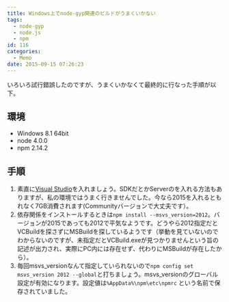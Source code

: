 ```yaml
---
title: Windows上でnode-gyp関連のビルドがうまくいかない
tags:
  - node-gyp
  - node.js
  - npm
id: 116
categories:
  - Memo
date: 2015-09-15 07:26:23
---
```


いろいろ試行錯誤したのですが、うまくいかなくて最終的に行なった手順が以下。

<!--more-->

## 環境

- Windows 8.1 64bit
- node 4.0.0
- npm 2.14.2

## 手順

1.  素直に[Visual Studio](https://www.visualstudio.com/downloads/download-visual-studio-vs)を入れましょう。SDKだとかServerのを入れる方法もありますが、私の環境ではうまく行きませんでした。今なら2015を入れるともれなく7GB消費されます(Communityバージョンで大丈夫です）。
2.  依存関係をインストールするときは`npm install --msvs_version=2012`。バージョンが2015であっても2012で平気なようです。どうやら2012指定だとVCBuildを探さずにMSBuildを探しているようです（挙動を見ていないのでわからないのですが、未指定だとVCBuild.exeが見つかりませんという旨の記述が出力され、実際にPC内には存在せず、代わりにMSBuildが存在したから）。
3.  毎回msvs_versionなんて指定していられないので`npm config set msvs_version 2012 --global`と打ちましょう。msvs_versionのグローバル設定が有効になります。設定値は`%AppData%\npm\etc\npmrc` という名前で保存されていました。
